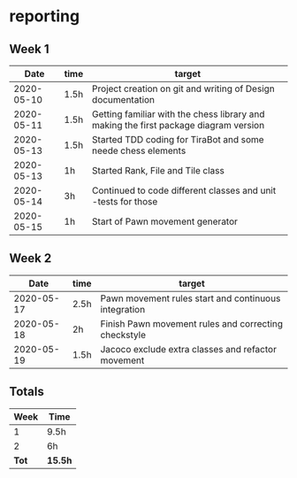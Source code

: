 #  reporting

## Week 1

Date       | time | target |
-----------|------|--------|
2020-05-10 | 1.5h | Project creation on git and writing of Design documentation |
2020-05-11 | 1.5h | Getting familiar with the chess library and making the first package diagram version |
2020-05-13 | 1.5h | Started TDD coding for TiraBot and some neede chess elements |
2020-05-13 | 1h | Started Rank, File and Tile class |
2020-05-14 | 3h | Continued to code different classes and unit -tests for those |
2020-05-15 | 1h | Start of Pawn movement generator |

## Week 2

Date       | time | target |
-----------|------|--------|
2020-05-17 | 2.5h | Pawn movement rules start and continuous integration |
2020-05-18 | 2h | Finish Pawn movement rules and correcting checkstyle |
2020-05-19 | 1.5h | Jacoco exclude extra classes and refactor movement |


## Totals

 Week   | Time     |
--------|----------|
 1      | 9.5h    |
 2      | 6h    |
**Tot** | **15.5h** |
